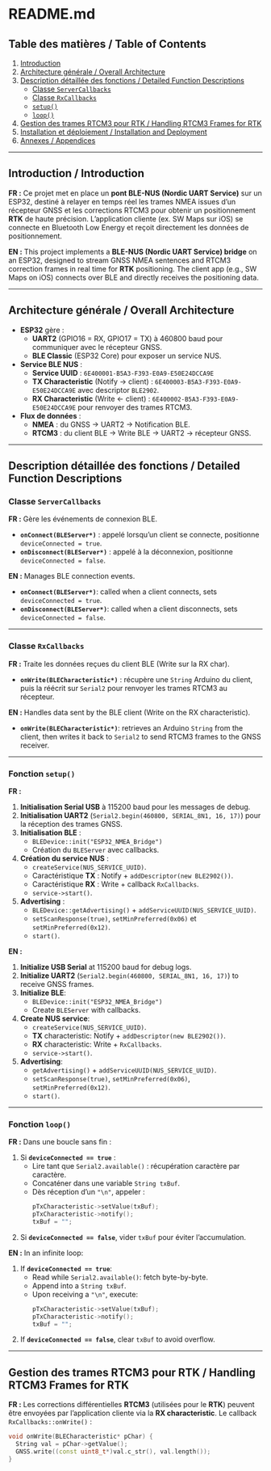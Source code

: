 # README.md

## Table des matières / Table of Contents

1. [Introduction](#introduction--introduction)
2. [Architecture générale / Overall Architecture](#architecture-générale--overall-architecture)
3. [Description détaillée des fonctions / Detailed Function Descriptions](#description-détaillée-des-fonctions--detailed-function-descriptions)
   - [Classe `ServerCallbacks`](#classe-servercallbacks)
   - [Classe `RxCallbacks`](#classe-rxcallbacks)
   - [`setup()`](#setup)
   - [`loop()`](#loop)
4. [Gestion des trames RTCM3 pour RTK / Handling RTCM3 Frames for RTK](#gestion-des-trames-rtcm3-pour-rtk--handling-rtcm3-frames-for-rtk)
5. [Installation et déploiement / Installation and Deployment](#installation-et-déploiement--installation-and-deployment)
6. [Annexes / Appendices](#annexes--appendices)

---

## Introduction / Introduction

**FR :**
Ce projet met en place un **pont BLE-NUS (Nordic UART Service)** sur un ESP32, destiné à relayer en temps réel les trames NMEA issues d’un récepteur GNSS et les corrections RTCM3 pour obtenir un positionnement **RTK** de haute précision. L’application cliente (ex. SW Maps sur iOS) se connecte en Bluetooth Low Energy et reçoit directement les données de positionnement.

**EN :**
This project implements a **BLE-NUS (Nordic UART Service) bridge** on an ESP32, designed to stream GNSS NMEA sentences and RTCM3 correction frames in real time for **RTK** positioning. The client app (e.g., SW Maps on iOS) connects over BLE and directly receives the positioning data.

---

## Architecture générale / Overall Architecture

- **ESP32** gère :
  - **UART2** (GPIO16 = RX, GPIO17 = TX) à 460800 baud pour communiquer avec le récepteur GNSS.
  - **BLE Classic** (ESP32 Core) pour exposer un service NUS.
- **Service BLE NUS** :
  - **Service UUID** : `6E400001-B5A3-F393-E0A9-E50E24DCCA9E`
  - **TX Characteristic** (Notify → client) : `6E400003-B5A3-F393-E0A9-E50E24DCCA9E` avec descriptor `BLE2902`.
  - **RX Characteristic** (Write ← client) : `6E400002-B5A3-F393-E0A9-E50E24DCCA9E` pour renvoyer des trames RTCM3.
- **Flux de données** :
  - **NMEA** : du GNSS → UART2 → Notification BLE.
  - **RTCM3** : du client BLE → Write BLE → UART2 → récepteur GNSS.

---

## Description détaillée des fonctions / Detailed Function Descriptions

### Classe `ServerCallbacks`
**FR :**
Gère les événements de connexion BLE.
- **`onConnect(BLEServer*)`** : appelé lorsqu’un client se connecte, positionne `deviceConnected = true`.
- **`onDisconnect(BLEServer*)`** : appelé à la déconnexion, positionne `deviceConnected = false`.

**EN :**
Manages BLE connection events.
- **`onConnect(BLEServer*)`**: called when a client connects, sets `deviceConnected = true`.
- **`onDisconnect(BLEServer*)`**: called when a client disconnects, sets `deviceConnected = false`.

---

### Classe `RxCallbacks`
**FR :**
Traite les données reçues du client BLE (Write sur la RX char).
- **`onWrite(BLECharacteristic*)`** : récupère une `String` Arduino du client, puis la réécrit sur `Serial2` pour renvoyer les trames RTCM3 au récepteur.

**EN :**
Handles data sent by the BLE client (Write on the RX characteristic).
- **`onWrite(BLECharacteristic*)`**: retrieves an Arduino `String` from the client, then writes it back to `Serial2` to send RTCM3 frames to the GNSS receiver.

---

### Fonction `setup()`
**FR :**
1. **Initialisation Serial USB** à 115200 baud pour les messages de debug.
2. **Initialisation UART2** (`Serial2.begin(460800, SERIAL_8N1, 16, 17)`) pour la réception des trames GNSS.
3. **Initialisation BLE** :
   - `BLEDevice::init("ESP32_NMEA_Bridge")`
   - Création du `BLEServer` avec callbacks.
4. **Création du service NUS** :
   - `createService(NUS_SERVICE_UUID)`.
   - Caractéristique **TX** : Notify + `addDescriptor(new BLE2902())`.
   - Caractéristique **RX** : Write + callback `RxCallbacks`.
   - `service->start()`.
5. **Advertising** :
   - `BLEDevice::getAdvertising()` + `addServiceUUID(NUS_SERVICE_UUID)`.
   - `setScanResponse(true)`, `setMinPreferred(0x06)` et `setMinPreferred(0x12)`.
   - `start()`.

**EN :**
1. **Initialize USB Serial** at 115200 baud for debug logs.
2. **Initialize UART2** (`Serial2.begin(460800, SERIAL_8N1, 16, 17)`) to receive GNSS frames.
3. **Initialize BLE**:
   - `BLEDevice::init("ESP32_NMEA_Bridge")`
   - Create `BLEServer` with callbacks.
4. **Create NUS service**:
   - `createService(NUS_SERVICE_UUID)`.
   - **TX** characteristic: Notify + `addDescriptor(new BLE2902())`.
   - **RX** characteristic: Write + `RxCallbacks`.
   - `service->start()`.
5. **Advertising**:
   - `getAdvertising()` + `addServiceUUID(NUS_SERVICE_UUID)`.
   - `setScanResponse(true)`, `setMinPreferred(0x06)`, `setMinPreferred(0x12)`.
   - `start()`.

---

### Fonction `loop()`
**FR :**
Dans une boucle sans fin :
1. Si **`deviceConnected == true`** :
   - Lire tant que `Serial2.available()` : récupération caractère par caractère.
   - Concaténer dans une variable `String txBuf`.
   - Dès réception d’un `"\n"`, appeler :
     ```cpp
     pTxCharacteristic->setValue(txBuf);
     pTxCharacteristic->notify();
     txBuf = "";
     ```
2. Si **`deviceConnected == false`**, vider `txBuf` pour éviter l’accumulation.

**EN :**
In an infinite loop:
1. If **`deviceConnected == true`**:
   - Read while `Serial2.available()`: fetch byte-by-byte.
   - Append into a `String txBuf`.
   - Upon receiving a `"\n"`, execute:
     ```cpp
     pTxCharacteristic->setValue(txBuf);
     pTxCharacteristic->notify();
     txBuf = "";
     ```
2. If **`deviceConnected == false`**, clear `txBuf` to avoid overflow.

---

## Gestion des trames RTCM3 pour RTK / Handling RTCM3 Frames for RTK
**FR :**
Les corrections différentielles **RTCM3** (utilisées pour le **RTK**) peuvent être envoyées par l’application cliente via la **RX characteristic**. Le callback `RxCallbacks::onWrite()` :
```cpp
void onWrite(BLECharacteristic* pChar) {
  String val = pChar->getValue();
  GNSS.write((const uint8_t*)val.c_str(), val.length());
}
